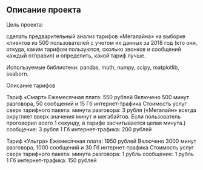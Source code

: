 ## Oписание проекта

Цель проекта:

сделать предварительный анализ тарифов «Мегалайна» на выборке клиентов из 500 пользователей с учетом их данных за 2018 год (кто они, откуда, каким тарифом пользуются, сколько звонков и сообщений каждый отправил) и определить, какой тариф лучше.

Используемые библиотеки: pandas, muth, numpy, scipy, matplotlib, seaborn.

Описание тарифов

Тариф «Смарт»
Ежемесячная плата: 550 рублей
Включено 500 минут разговора, 50 сообщений и 15 Гб интернет-трафика
Стоимость услуг сверх тарифного пакета:
минута разговора: 3 рубля («Мегалайн» всегда округляет вверх значения минут и мегабайтов. Если пользователь проговорил всего 1 секунду, в тарифе засчитывается целая минута.)
сообщение: 3 рубля
1 Гб интернет-трафика: 200 рублей

Тариф «Ультра»
Ежемесячная плата: 1950 рублей
Включено 3000 минут разговора, 1000 сообщений и 30 Гб интернет-трафика
Стоимость услуг сверх тарифного пакета:
минута разговора: 1 рубль
сообщение: 1 рубль
1 Гб интернет-трафика: 150 рублей
